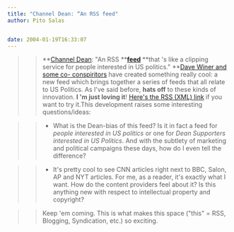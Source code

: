```yaml
---
title: "Channel Dean: “An RSS feed"
author: Pito Salas


date: 2004-01-19T16:33:07
---
```



>>

>> **[Channel Dean](<http://archive.scripting.com/2004/01/19#channelDeanDay>):
"An RSS **[**feed**](<http://xml.deanforamerica.com/channelDean.xml>) **that
's like a clipping service for people interested in US politics." **[Dave
Winer and some co-
conspiritors](<http://blogs.law.harvard.edu/tech/howChannelDeanCameToBe>) have
created something really cool: a new feed which brings together a series of
feeds that all relate to US Politics. As I've said before, **hats off** to
these kinds of innovation. **I 'm just loving it**! [Here's the RSS (XML)
link](<http://xml.deanforamerica.com/channelDean.xml>) if you want to try
it.This development raises some interesting questions/ideas:

>>

>>  
>
>>

>>  
>
>>   * What is the Dean-bias of this feed? Is it in fact a feed for _people
interested in US politics_ or one for _Dean Supporters interested in US
Politics_. And with the subtlety of marketing and political campaigns these
days, how do I even tell the difference?

>>  
>
>>   * It's pretty cool to see CNN articles right next to BBC, Salon, AP and
NYT articles. For me, as a reader, it's exactly what I want. How do the
content providers feel about it? Is this anything new with respect to
intellectual property and copyright?

>>

  
>
>>

>> Keep 'em coming. This is what makes this space ("this" = RSS, Blogging,
Syndication, etc.) so exciting.


